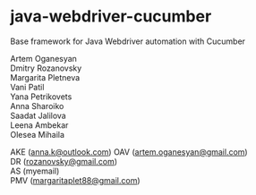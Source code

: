 # java-webdriver-cucumber

Base framework for Java Webdriver automation with Cucumber

Artem Oganesyan  
Dmitry Rozanovsky  
Margarita Pletneva  
Vani Patil  
Yana Petrikovets  
Anna Sharoiko  
Saadat Jalilova  
Leena Ambekar  
Olesea Mihaila  

AKE (anna.k@outlook.com)
OAV (artem.oganesyan@gmail.com)  
DR (rozanovsky@gmail.com)  
AS (myemail)  
PMV (margaritaplet88@gmail.com)